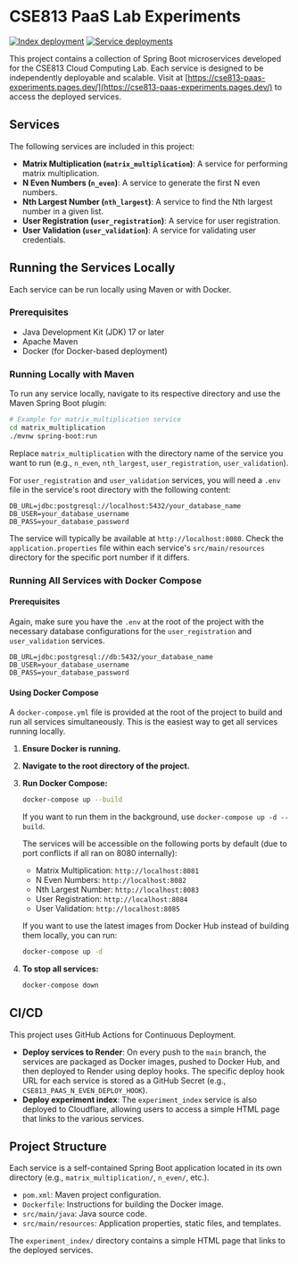 # CSE813 PaaS Lab Experiments

[![Index deployment](https://github.com/voidCounter/cse813_paas_lab_experiments/actions/workflows/deploy-client.yml/badge.svg)](https://github.com/voidCounter/cse813_paas_lab_experiments/actions/workflows/deploy-client.yml)
[![Service deployments](https://github.com/voidCounter/cse813_paas_lab_experiments/actions/workflows/service-cd.yml/badge.svg)](https://github.com/voidCounter/cse813_paas_lab_experiments/actions/workflows/service-cd.yml)

This project contains a collection of Spring Boot microservices developed for the CSE813 Cloud Computing Lab. Each service is designed to be independently deployable and scalable. Visit at [https://cse813-paas-experiments.pages.dev/](https://cse813-paas-experiments.pages.dev/) to access the deployed services.

## Services

The following services are included in this project:

*   **Matrix Multiplication (`matrix_multiplication`)**: A service for performing matrix multiplication.
*   **N Even Numbers (`n_even`)**: A service to generate the first N even numbers.
*   **Nth Largest Number (`nth_largest`)**: A service to find the Nth largest number in a given list.
*   **User Registration (`user_registration`)**: A service for user registration.
*   **User Validation (`user_validation`)**: A service for validating user credentials.
 
## Running the Services Locally

Each service can be run locally using Maven or with Docker.

### Prerequisites

*   Java Development Kit (JDK) 17 or later
*   Apache Maven
*   Docker (for Docker-based deployment)

### Running Locally with Maven

To run any service locally, navigate to its respective directory and use the Maven Spring Boot plugin:

```bash
# Example for matrix_multiplication service
cd matrix_multiplication
./mvnw spring-boot:run
```

Replace `matrix_multiplication` with the directory name of the service you want to run (e.g., `n_even`, `nth_largest`, `user_registration`, `user_validation`).

For `user_registration` and `user_validation` services, you will need a `.env` file in the service's root directory with the following content:

```plaintext
DB_URL=jdbc:postgresql://localhost:5432/your_database_name
DB_USER=your_database_username
DB_PASS=your_database_password
```

The service will typically be available at `http://localhost:8080`. Check the `application.properties` file within each service's `src/main/resources` directory for the specific port number if it differs.

### Running All Services with Docker Compose
#### Prerequisites
Again, make sure you have the `.env` at the root of the project with the necessary database configurations for the `user_registration` and `user_validation` services.
```plaintext
DB_URL=jdbc:postgresql://db:5432/your_database_name
DB_USER=your_database_username
DB_PASS=your_database_password
```
#### Using Docker Compose
A `docker-compose.yml` file is provided at the root of the project to build and run all services simultaneously. This is the easiest way to get all services running locally.

1.  **Ensure Docker is running.**
2.  **Navigate to the root directory of the project.**
3.  **Run Docker Compose:**

    ```bash
    docker-compose up --build
    ```
    If you want to run them in the background, use `docker-compose up -d --build`.

    The services will be accessible on the following ports by default (due to port conflicts if all ran on 8080 internally):
    *   Matrix Multiplication: `http://localhost:8081`
    *   N Even Numbers: `http://localhost:8082`
    *   Nth Largest Number: `http://localhost:8083`
    *   User Registration: `http://localhost:8084`
    *   User Validation: `http://localhost:8085`

    If you want to use the latest images from Docker Hub instead of building them locally, you can run:

    ```bash 
    docker-compose up -d
    ```

4.  **To stop all services:**
    ```bash
    docker-compose down
    ```

## CI/CD

This project uses GitHub Actions for Continuous Deployment.
-   **Deploy services to Render**: On every push to the `main` branch, the services are packaged as Docker images, pushed to Docker Hub, and then deployed to Render using deploy hooks. The specific deploy hook URL for each service is stored as a GitHub Secret (e.g., `CSE813_PAAS_N_EVEN_DEPLOY_HOOK`).
-   **Deploy experiment index**: The `experiment_index` service is also deployed to Cloudflare, allowing users to access a simple HTML page that links to the various services.

## Project Structure

Each service is a self-contained Spring Boot application located in its own directory (e.g., `matrix_multiplication/`, `n_even/`, etc.).

-   `pom.xml`: Maven project configuration.
-   `Dockerfile`: Instructions for building the Docker image.
-   `src/main/java`: Java source code.
-   `src/main/resources`: Application properties, static files, and templates.

The `experiment_index/` directory contains a simple HTML page that links to the deployed services.
